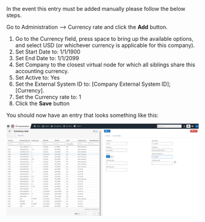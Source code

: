 In the event this entry must be added manually please follow the below steps.

Go to Administration --> Currency rate and click the **Add** button.

1.	Go to the Currency field, press space to bring up the available options, and select USD (or whichever currency is applicable for this company).
2.	Set Start Date to: 1/1/1900
3.	Set End Date to: 1/1/2099
4.	Set Company to the closest virtual node for which all siblings share this accounting currency.
5.	Set Active to: Yes
6.	Set the External System ID to: [Company External System ID];[Currency].
7.	Set the Currency rate to: 1
8.	Click the **Save** button

You should now have an entry that looks something like this:

![](../../images/currency_rates.png)
